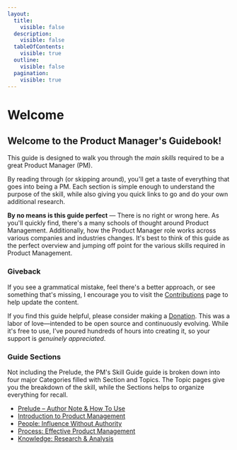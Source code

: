 ```yaml
---
layout:
  title:
    visible: false
  description:
    visible: false
  tableOfContents:
    visible: true
  outline:
    visible: false
  pagination:
    visible: true
---
```


# Welcome

## Welcome to the Product Manager's Guidebook!

This guide is designed to walk you through the _main skills_ required to be a great Product Manager (PM).

By reading through (or skipping around), you'll get a taste of everything that goes into being a PM. Each section is simple enough to understand the purpose of the skill, while also giving you quick links to go and do your own additional research.

**By no means is this guide perfect** — There is no right or wrong here. As you'll quickly find, there's a many schools of thought around Product Management. Additionally, how the Product Manager role works across various companies and industries changes. It's best to think of this guide as the perfect overview and jumping off point for the various skills required in Product Management.

### Giveback

If you see a grammatical mistake, feel there's a better approach, or see something that's missing, I encourage you to visit the [Contributions](guidebook/contribute.md) page to help update the content.

If you find this guide helpful, please consider making a [Donation](https://donate.stripe.com/5kAbK3bqOeekgqkaEI). This was a labor of love—intended to be open source and continuously evolving. While it's free to use, I’ve poured hundreds of hours into creating it, so your support is _genuinely appreciated_.

### Guide Sections

Not including the Prelude, the PM's Skill Guide guide is broken down into four major Categories filled with Section and Topics. The Topic pages give you the breakdown of the skill, while the Sections helps to organize everything for recall.

* [Prelude – Author Note & How To Use](broken-reference/)
* [Introduction to Product Management](intro-to-product-management/overview.md)
* [People: Influence Without Authority](people-skills/overview.md)
* [Process: Effective Product Management](process-skills/overview.md)
* [Knowledge: Research & Analysis](knowledge-skills/overview.md)
